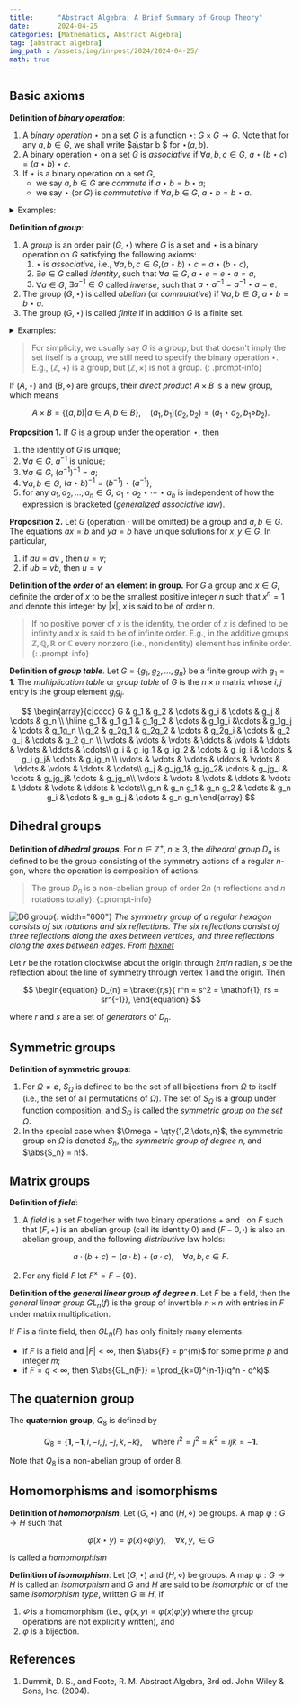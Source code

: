 ```yaml
---
title:      "Abstract Algebra: A Brief Summary of Group Theory"
date:       2024-04-25
categories: [Mathematics, Abstract Algebra]
tag: [abstract algebra]
img_path : /assets/img/in-post/2024/2024-04-25/
math: true
---
```


## Basic axioms

**Definition of *binary operation***:

1. A *binary operation* $\star$ on a set $G$ is a function $\star$: $G\times G \to G$. Note that for any $a,b\in G$, we shall write $a\star b $ for $\star(a,b)$.
2. A binary operation $\star$ on a set $G$ is *associative* if $\forall a,b,c \in G$, $a\star(b\star c) = (a\star b) \star c$.
3. If $\star$ is a binary operation on a set $G$,
   -  we say $a,b\in G$ are *commute* if $a\star b =b\star a$;
   -  we say $\star$ (or $G$) is *commutative* if $\forall a,b\in G$, $a\star b = b\star a$.
 
<details markdown="1">
<summary> Examples: </summary>
- $+,\times$ are commutative binary operations on $\mathbb{Z}$ (or $\mathbb{Q}, \mathbb{R},\mathbb{C}$).
- $-$ is a noncommutative binary operation on $\mathbb{Z}$, where $a-b\neq  b-a$.
- $-$ is not a binary operation on $\mathbb{Z}^{+}$ (nor $\mathbb{Q}^{+},\mathbb{R}^{+}$) because for $a,b\in\mathbb{Z}^{+}$, $a-b \notin \mathbb{Z}^{+}$ if $a < b $.
</details>

**Definition of *group***:
1. A *group* is an order pair $(G,\star)$ where $G$ is a set and $\star$ is a binary operation on $G$ satisfying the following axioms:
   1. $\star$ is *associative*, i.e., $\forall a,b,c\in G$,$(a\star b)\star c = a\star (b\star c)$,
   2. $\exists e \in G$ called *identity*, such that $\forall a\in G$, $a\star e =e \star a = a$,
   3. $\forall a \in G$, $\exists a^{-1}\in G$ called *inverse*, such that $a\star a^{-1} = a^{-1}\star a =e$.
2. The group $(G,\star)$ is called *abelian* (or *commutative*) if $\forall a,b\in G$, $a\star b = b\star a$. 
3. The group $(G,\star)$ is called *finite* if in addition $G$ is a finite set. 

<details markdown="1">
<summary> Examples: </summary>
- $\mathbb{Z}, \mathbb{Q}, \mathbb{R}$ and $\mathbb{C}$ are groups under $+$ with $e=0$ and $\forall a, a^{-1}=-a$
- $\mathbb{Q}-\qty{0},\mathbb{R}-\qty{0}, \mathbb{C}-\qty{0}$, $\mathbb{Q}^{+},\mathbb{R}^{+}$ are groups under $\times$ with $e=0$ and $\forall a, a^{-1}=\frac{1}{a}$.
</details>

> For simplicity, we usually say $G$ is a group, but that doesn't imply the set itself is a group, we still need to specify the binary operation $\star$. E.g., $(\mathbb{Z},+)$ is a group, but $(\mathbb{Z},\times)$ is not a group.
{: .prompt-info}

If $(A, \star)$ and $(B,\diamond)$ are groups, their *direct product* $A\times B$ is a new group, which means

$$
\begin{equation}
A \times B = \{(a,b) | a\in A,b\in B\}, \quad (a_1,b_1)(a_2,b_2) = (a_1\star a_2,b_1\diamond b_2).
\end{equation}
$$
 

**Proposition 1.** If $G$ is a group under the operation $\star$, then
1. the identity of $G$ is unique;
2. $\forall a\in G$, $a^{-1}$ is unique;
3. $\forall a \in G$, $(a^{-1})^{-1} = a$;
4. $\forall a,b\in G$, $(a\star b)^{-1} = (b^{-1})\star (a^{-1})$;
5. for any $a_1,a_2,\dots,a_n \in G$, $a_1 \star a_2\star \cdots \star a_n$ is independent of how the expression is bracketed (*generalized associative law*).

**Proposition 2.** Let $G$ (operation $\cdot$ will be omitted) be a group and $a,b\in G$. The equations $ax=b$ and $ya=b$ have unique solutions for $x,y\in G$. In particular,
1. if $au = av$ , then $u=v$;
2. if $ub=vb$, then $u=v$

**Definition of the *order* of an element in group.**  For $G$ a group and $x\in G$, definite the order of $x$ to be the smallest positive integer $n$ such that $x^n=1$ and  denote this integer by $\vert x\vert$, $x$ is said to be of order $n$.

> If no positive power of $x$ is the identity, the order of $x$ is defined to be infinity and $x$ is said to be of infinite order. E.g., in the additive groups $\mathbb{Z},\mathbb{Q},\mathbb{R}$ or $\mathbb{C}$ every nonzero (i.e., nonidentity) element has infinite order.
{: .prompt-info}

**Definition of *group table***. Let $G = \{g_1,g_2,\dots,g_n\}$ be a finite group with $g_1= \mathbf{1}$. The *multiplication table* or *group table* of $G$ is the $n\times n$ matrix whose $i,j$ entry is the group element $g_ig_j$.

$$
\begin{array}{c|cccc}
G & g_1 & g_2 & \cdots & g_i & \cdots & g_j & \cdots & g_n \\
\hline
g_1 & g_1 g_1 & g_1g_2 & \cdots & g_1g_i &\cdots & g_1g_j & \cdots & g_1g_n  \\
g_2 & g_2g_1 & g_2g_2 & \cdots & g_2g_i & \cdots & g_2 g_j & \cdots & g_2 g_n \\
\vdots & \vdots & \vdots & \ddots & \vdots & \ddots & \vdots & \ddots & \cdots\\
g_i & g_ig_1 & g_ig_2 & \cdots & g_ig_i & \cdots & g_i g_j& \cdots & g_ig_n \\
\vdots & \vdots & \vdots & \ddots & \vdots & \ddots & \vdots & \ddots & \cdots\\
g_j & g_jg_1& g_jg_2& \cdots & g_jg_i & \cdots & g_jg_j& \cdots & g_jg_n\\
\vdots & \vdots & \vdots & \ddots & \vdots & \ddots & \vdots & \ddots & \cdots\\
g_n & g_n g_1 & g_n g_2 & \cdots & g_n g_i & \cdots & g_n g_j & \cdots & g_n g_n
\end{array}
$$


## Dihedral groups
**Definition of *dihedral groups***. For $n\in\mathbb{Z}^{+}, n\geq 3$, the *dihedral group* $D_n$ is defined to be the group consisting of the symmetry actions of a regular $n$-gon, where the operation is composition of actions.

> The group $D_n$ is a non-abelian group of order $2n$ ($n$ reflections and $n$ rotations totally).
{:.prompt-info}

![D6 group](dihedral-group-d6.png){: width="600"}
_The symmetry group of a regular hexagon consists of six rotations and six reflections. The six reflections consist of three reflections along the axes between vertices, and three reflections along the axes between edges. From [hexnet](https://hexnet.org/content/symmetry-group-regular-hexagon)_

Let $r$ be the rotation clockwise about the origin through $2\pi/n$ radian, $s$ be the reflection about the line of symmetry through vertex $1$ and the origin. Then

$$
\begin{equation}
D_{n} = \braket{r,s}{ r^n = s^2 = \mathbf{1}, rs = sr^{-1}},
\end{equation}
$$

where $r$ and $s$ are a set of *generators* of $D_{n}$.

## Symmetric groups

**Definition of symmetric groups**: 
1. For $\Omega \neq \emptyset$, $S_{\Omega}$ is defined to be the set of all bijections from $\Omega$ to itself (i.e., the set of all permutations of $\Omega$). The set of $S_{\Omega}$ is a group under function composition, and $S_{\Omega}$ is called the *symmetric group on the set* $\Omega$.
2. In the special case when $\Omega = \qty{1,2,\dots,n}$, the symmetric group on $\Omega$ is denoted $S_n$, the *symmetric group of degree* $n$, and $\abs{S_n} = n!$.

## Matrix groups
**Definition of *field***:
1. A *field* is a set $F$ together with two binary operations $+$ and $\cdot$ on $F$ such that $(F,+)$ is an abelian group (call its identity $0$) and ($F - \qty{0},\cdot$) is also an abelian group, and the following *distributive* law holds:

$$
\begin{equation}
a\cdot(b+c) = (a\cdot b) + (a\cdot c) , \quad \forall a,b,c \in F.
\end{equation}
$$

2. For any field $F$ let $F^{\times} = F- \{0\}$. 

**Definition of the *general linear group of degree $n$***. Let $F$ be a field, then the *general linear group* $GL_n(f)$ is the group of invertible $n\times n$ with entries in $F$ under matrix multiplication.

If $F$ is a finite field, then $GL_n(F)$ has only finitely many elements:
- if $F$ is a field and $\vert F \vert <\infty$, then $\abs{F} = p^{m}$ for some prime $p$ and integer $m$;
- if $F = q <\infty$, then $\abs{GL_n(F)} = \prod_{k=0}^{n-1}(q^n - q^k)$. 

## The quaternion group
The **quaternion group**, $Q_8$ is defined by

$$
\begin{equation}
    Q_8 = \{\mathbf{1},-\mathbf{1},i,-i,j,-j,k,-k\},\quad \text{where $i^2 = j^2 = k^2=ijk=-\mathbf{1}$}.
\end{equation}
$$

Note that $Q_8$ is a non-abelian group of order $8$.

## Homomorphisms and isomorphisms
**Definition of *homomorphism***. Let $(G,\star)$ and $(H,\diamond)$ be groups. A map $\varphi:G\to H$ such that

$$
\begin{equation}
   \varphi(x\star y) = \varphi(x) \diamond \varphi(y) ,\quad \forall x,y,\in G
\end{equation}
$$

is called a *homomorphism*

**Definition of *isomorphism***. Let $(G,\star)$ and $(H,\diamond)$ be groups. A map $\varphi:G\to H$ is called an *isomorphism* and $G$ and $H$ are said to be *isomorphic* or of the same *isomorphism type*, written $G \cong H$, if
1. $\varPhi$ is a homomorphism (i.e., $\varphi(x,y) = \varphi(x)\varphi(y)$ where the group operations are not explicitly written), and
2. $\varphi$ is a bijection.



## References
1. Dummit, D. S., and Foote, R. M. Abstract Algebra, 3rd ed. John Wiley & Sons, Inc. (2004).